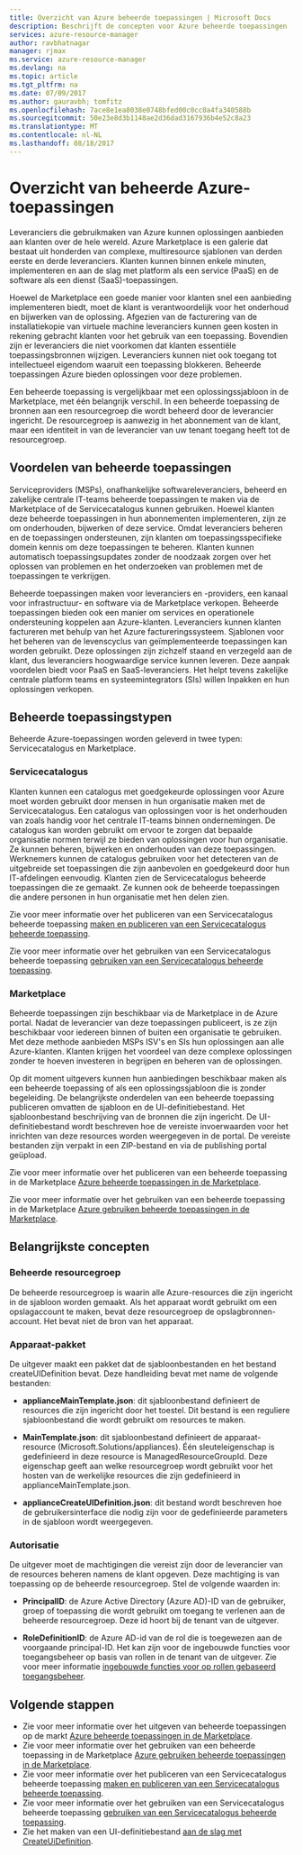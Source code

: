 ```yaml
---
title: Overzicht van Azure beheerde toepassingen | Microsoft Docs
description: Beschrijft de concepten voor Azure beheerde toepassingen
services: azure-resource-manager
author: ravbhatnagar
manager: rjmax
ms.service: azure-resource-manager
ms.devlang: na
ms.topic: article
ms.tgt_pltfrm: na
ms.date: 07/09/2017
ms.author: gauravbh; tomfitz
ms.openlocfilehash: 7ace8e1ea8038e0748bfed00c0cc0a4fa340588b
ms.sourcegitcommit: 50e23e8d3b1148ae2d36dad3167936b4e52c8a23
ms.translationtype: MT
ms.contentlocale: nl-NL
ms.lasthandoff: 08/18/2017
---
```

# <a name="azure-managed-applications-overview"></a>Overzicht van beheerde Azure-toepassingen

Leveranciers die gebruikmaken van Azure kunnen oplossingen aanbieden aan klanten over de hele wereld. Azure Marketplace is een galerie dat bestaat uit honderden van complexe, multiresource sjablonen van derden eerste en derde leveranciers. Klanten kunnen binnen enkele minuten, implementeren en aan de slag met platform als een service (PaaS) en de software als een dienst (SaaS)-toepassingen. 

Hoewel de Marketplace een goede manier voor klanten snel een aanbieding implementeren biedt, moet de klant is verantwoordelijk voor het onderhoud en bijwerken van de oplossing. Afgezien van de facturering van de installatiekopie van virtuele machine leveranciers kunnen geen kosten in rekening gebracht klanten voor het gebruik van een toepassing. Bovendien zijn er leveranciers die niet voorkomen dat klanten essentiële toepassingsbronnen wijzigen. Leveranciers kunnen niet ook toegang tot intellectueel eigendom waaruit een toepassing blokkeren. Beheerde toepassingen Azure bieden oplossingen voor deze problemen. 

Een beheerde toepassing is vergelijkbaar met een oplossingssjabloon in de Marketplace, met één belangrijk verschil. In een beheerde toepassing de bronnen aan een resourcegroep die wordt beheerd door de leverancier ingericht. De resourcegroep is aanwezig in het abonnement van de klant, maar een identiteit in van de leverancier van uw tenant toegang heeft tot de resourcegroep.

## <a name="advantages-of-managed-applications"></a>Voordelen van beheerde toepassingen

Serviceproviders (MSPs), onafhankelijke softwareleveranciers, beheerd en zakelijke centrale IT-teams beheerde toepassingen te maken via de Marketplace of de Servicecatalogus kunnen gebruiken. Hoewel klanten deze beheerde toepassingen in hun abonnementen implementeren, zijn ze om onderhouden, bijwerken of deze service. Omdat leveranciers beheren en de toepassingen ondersteunen, zijn klanten om toepassingsspecifieke domein kennis om deze toepassingen te beheren. Klanten kunnen automatisch toepassingsupdates zonder de noodzaak zorgen over het oplossen van problemen en het onderzoeken van problemen met de toepassingen te verkrijgen.

Beheerde toepassingen maken voor leveranciers en -providers, een kanaal voor infrastructuur- en software via de Marketplace verkopen. Beheerde toepassingen bieden ook een manier om services en operationele ondersteuning koppelen aan Azure-klanten. Leveranciers kunnen klanten factureren met behulp van het Azure factureringssysteem. Sjablonen voor het beheren van de levenscyclus van geïmplementeerde toepassingen kan worden gebruikt. Deze oplossingen zijn zichzelf staand en verzegeld aan de klant, dus leveranciers hoogwaardige service kunnen leveren. Deze aanpak voordelen biedt voor PaaS en SaaS-leveranciers. Het helpt tevens zakelijke centrale platform teams en systeemintegrators (SIs) willen Inpakken en hun oplossingen verkopen.

## <a name="managed-application-types"></a>Beheerde toepassingstypen
Beheerde Azure-toepassingen worden geleverd in twee typen: Servicecatalogus en Marketplace.
 
### <a name="service-catalog"></a>Servicecatalogus  

Klanten kunnen een catalogus met goedgekeurde oplossingen voor Azure moet worden gebruikt door mensen in hun organisatie maken met de Servicecatalogus. Een catalogus van oplossingen voor is het onderhouden van zoals handig voor het centrale IT-teams binnen ondernemingen. De catalogus kan worden gebruikt om ervoor te zorgen dat bepaalde organisatie normen terwijl ze bieden van oplossingen voor hun organisatie. Ze kunnen beheren, bijwerken en onderhouden van deze toepassingen. Werknemers kunnen de catalogus gebruiken voor het detecteren van de uitgebreide set toepassingen die zijn aanbevolen en goedgekeurd door hun IT-afdelingen eenvoudig. Klanten zien de Servicecatalogus beheerde toepassingen die ze gemaakt. Ze kunnen ook de beheerde toepassingen die andere personen in hun organisatie met hen delen zien.
 
Zie voor meer informatie over het publiceren van een Servicecatalogus beheerde toepassing [maken en publiceren van een Servicecatalogus beheerde toepassing](managed-application-publishing.md).
 
Zie voor meer informatie over het gebruiken van een Servicecatalogus beheerde toepassing [gebruiken van een Servicecatalogus beheerde toepassing](managed-application-consumption.md).
 
### <a name="marketplace"></a>Marketplace

Beheerde toepassingen zijn beschikbaar via de Marketplace in de Azure portal. Nadat de leverancier van deze toepassingen publiceert, is ze zijn beschikbaar voor iedereen binnen of buiten een organisatie te gebruiken. Met deze methode aanbieden MSPs ISV's en SIs hun oplossingen aan alle Azure-klanten. Klanten krijgen het voordeel van deze complexe oplossingen zonder te hoeven investeren in begrijpen en beheren van de oplossingen. 

Op dit moment uitgevers kunnen hun aanbiedingen beschikbaar maken als een beheerde toepassing of als een oplossingssjabloon die is zonder begeleiding. De belangrijkste onderdelen van een beheerde toepassing publiceren omvatten de sjabloon en de UI-definitiebestand. Het sjabloonbestand beschrijving van de bronnen die zijn ingericht. De UI-definitiebestand wordt beschreven hoe de vereiste invoerwaarden voor het inrichten van deze resources worden weergegeven in de portal. De vereiste bestanden zijn verpakt in een ZIP-bestand en via de publishing portal geüpload.
 
Zie voor meer informatie over het publiceren van een beheerde toepassing in de Marketplace [Azure beheerde toepassingen in de Marketplace](managed-application-author-marketplace.md).

Zie voor meer informatie over het gebruiken van een beheerde toepassing in de Marketplace [Azure gebruiken beheerde toepassingen in de Marketplace](managed-application-consume-marketplace.md).

## <a name="key-concepts"></a>Belangrijkste concepten

### <a name="managed-resource-group"></a>Beheerde resourcegroep
De beheerde resourcegroep is waarin alle Azure-resources die zijn ingericht in de sjabloon worden gemaakt. Als het apparaat wordt gebruikt om een opslagaccount te maken, bevat deze resourcegroep de opslagbronnen-account. Het bevat niet de bron van het apparaat.

### <a name="appliance-package"></a>Apparaat-pakket
De uitgever maakt een pakket dat de sjabloonbestanden en het bestand createUIDefinition bevat. Deze handleiding bevat met name de volgende bestanden:

- **applianceMainTemplate.json**: dit sjabloonbestand definieert de resources die zijn ingericht door het toestel. Dit bestand is een reguliere sjabloonbestand die wordt gebruikt om resources te maken.

- **MainTemplate.json**: dit sjabloonbestand definieert de apparaat-resource (Microsoft.Solutions/appliances). Één sleuteleigenschap is gedefinieerd in deze resource is ManagedResourceGroupId. Deze eigenschap geeft aan welke resourcegroep wordt gebruikt voor het hosten van de werkelijke resources die zijn gedefinieerd in applianceMainTemplate.json.

- **applianceCreateUIDefinition.json**: dit bestand wordt beschreven hoe de gebruikersinterface die nodig zijn voor de gedefinieerde parameters in de sjabloon wordt weergegeven.

### <a name="authorization"></a>Autorisatie
De uitgever moet de machtigingen die vereist zijn door de leverancier van de resources beheren namens de klant opgeven. Deze machtiging is van toepassing op de beheerde resourcegroep. Stel de volgende waarden in:

- **PrincipalID**: de Azure Active Directory (Azure AD)-ID van de gebruiker, groep of toepassing die wordt gebruikt om toegang te verlenen aan de beheerde resourcegroep. Deze id hoort bij de tenant van de uitgever.

- **RoleDefinitionID**: de Azure AD-id van de rol die is toegewezen aan de voorgaande principal-ID. Het kan zijn voor de ingebouwde functies voor toegangsbeheer op basis van rollen in de tenant van de uitgever. Zie voor meer informatie [ingebouwde functies voor op rollen gebaseerd toegangsbeheer](../active-directory/role-based-access-built-in-roles.md).

## <a name="next-steps"></a>Volgende stappen

* Zie voor meer informatie over het uitgeven van beheerde toepassingen op de markt [Azure beheerde toepassingen in de Marketplace](managed-application-author-marketplace.md).
* Zie voor meer informatie over het gebruiken van een beheerde toepassing in de Marketplace [Azure gebruiken beheerde toepassingen in de Marketplace](managed-application-consume-marketplace.md).
* Zie voor meer informatie over het publiceren van een Servicecatalogus beheerde toepassing [maken en publiceren van een Servicecatalogus beheerde toepassing](managed-application-publishing.md).
* Zie voor meer informatie over het gebruiken van een Servicecatalogus beheerde toepassing [gebruiken van een Servicecatalogus beheerde toepassing](managed-application-consumption.md).
* Zie het maken van een UI-definitiebestand [aan de slag met CreateUiDefinition](managed-application-createuidefinition-overview.md).
